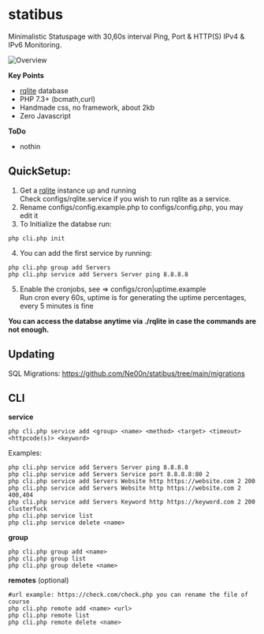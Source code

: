 # statibus

Minimalistic Statuspage with 30,60s interval Ping, Port & HTTP(S) IPv4 & IPv6 Monitoring.

![Overview](https://i.imgur.com/5ynE6Oo.png)


**Key Points**<br />
- [rqlite](https://github.com/rqlite/rqlite) database
- PHP 7.3+ (bcmath,curl)
- Handmade css, no framework, about 2kb
- Zero Javascript

**ToDo**<br />
- nothin

## QuickSetup:

1. Get a [rqlite](https://github.com/rqlite/rqlite/releases) instance up and running<br />
Check configs/rqlite.service if you wish to run rqlite as a service.
2. Rename configs/config.example.php to configs/config.php, you may edit it
2. To Initialize the databse run:
```
php cli.php init
```
4. You can add the first service by running:
```
php cli.php group add Servers
php cli.php service add Servers Server ping 8.8.8.8
```
5. Enable the cronjobs, see => configs/cron|uptime.example<br />
Run cron every 60s, uptime is for generating the uptime percentages, every 5 minutes is fine

**You can access the databse anytime via ./rqlite in case the commands are not enough.**

## Updating
SQL Migrations: https://github.com/Ne00n/statibus/tree/main/migrations

## CLI
**service**<br />
```
php cli.php service add <group> <name> <method> <target> <timeout> <httpcode(s)> <keyword>
```
Examples:
```
php cli.php service add Servers Server ping 8.8.8.8
php cli.php service add Servers Service port 8.8.8.8:80 2
php cli.php service add Servers Website http https://website.com 2 200
php cli.php service add Servers Website http https://website.com 2 400,404
php cli.php service add Servers Keyword http https://keyword.com 2 200 clusterfuck
php cli.php service list
php cli.php service delete <name>
```
**group**<br />
```
php cli.php group add <name>
php cli.php group list
php cli.php group delete <name>
```
**remotes** (optional)<br />
```
#url example: https://check.com/check.php you can rename the file of course
php cli.php remote add <name> <url>
php cli.php remote list
php cli.php remote delete <name>
```
